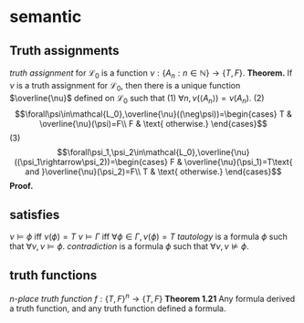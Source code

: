 # semantic
## Truth assignments
*truth assignment* for $\mathcal{L}_0$ is a function $\nu:\{A_n:n\in\mathbb{N}\}\to\{T,F\}$.
**Theorem.** If $\nu$ is a truth assignment for $\mathcal{L}_0$, then there is a unique function $\overline{\nu}$ defined on $\mathcal{L}_0$ such that 
(1) $\forall n, \nu(\langle A_n\rangle) = \nu(A_n)$.
(2) $$\forall\psi\in\mathcal{L_0},\overline{\nu}((\neg\psi))=\begin{cases}
    T & \overline{\nu}(\psi)=F\\
    F & \text{ otherwise.}
\end{cases}$$
(3) $$\forall\psi_1,\psi_2\in\mathcal{L_0},\overline{\nu}((\psi_1\rightarrow\psi_2))=\begin{cases}
    F & \overline{\nu}(\psi_1)=T\text{ and }\overline{\nu}(\psi_2)=F\\
    T & \text{ otherwise.}
\end{cases}$$
**Proof.**

## satisfies
$\nu\vDash\phi\text{ iff }\nu(\phi) = T$
$\nu\vDash\Gamma\text{ iff }\forall\phi\in\Gamma,\nu(\phi) = T$
*tautology* is a formula $\phi$ such that $\forall\nu,\nu\vDash\phi$.
*contradiction* is a formula $\phi$ such that $\forall\nu,\nu\nvDash\phi$.

## truth functions
*$n$-place truth function* $f:\{T,F\}^n\to\{T,F\}$
**Theorem 1.21** Any formula derived a truth function, and any truth function defined a formula.
